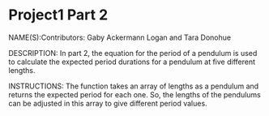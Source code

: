 # Project1 Part 2 
NAME(S):Contributors: Gaby Ackermann Logan and Tara Donohue

DESCRIPTION: In part 2, the equation for the period of a pendulum is used to calculate the 
expected period durations for a pendulum at five different lengths.

INSTRUCTIONS: The function takes an array of lengths as a pendulum and returns the expected period for each one. So, the lengths of the pendulums can be adjusted in this 
array to give different period values.


